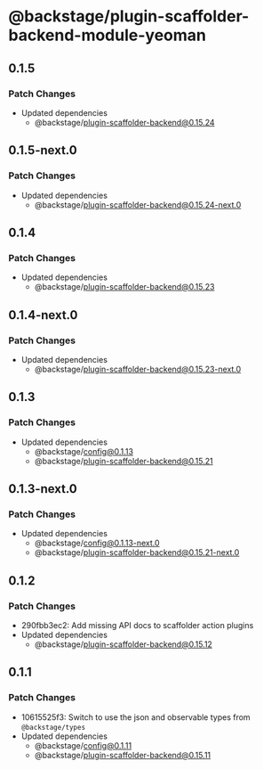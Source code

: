 # @backstage/plugin-scaffolder-backend-module-yeoman

## 0.1.5

### Patch Changes

- Updated dependencies
  - @backstage/plugin-scaffolder-backend@0.15.24

## 0.1.5-next.0

### Patch Changes

- Updated dependencies
  - @backstage/plugin-scaffolder-backend@0.15.24-next.0

## 0.1.4

### Patch Changes

- Updated dependencies
  - @backstage/plugin-scaffolder-backend@0.15.23

## 0.1.4-next.0

### Patch Changes

- Updated dependencies
  - @backstage/plugin-scaffolder-backend@0.15.23-next.0

## 0.1.3

### Patch Changes

- Updated dependencies
  - @backstage/config@0.1.13
  - @backstage/plugin-scaffolder-backend@0.15.21

## 0.1.3-next.0

### Patch Changes

- Updated dependencies
  - @backstage/config@0.1.13-next.0
  - @backstage/plugin-scaffolder-backend@0.15.21-next.0

## 0.1.2

### Patch Changes

- 290fbb3ec2: Add missing API docs to scaffolder action plugins
- Updated dependencies
  - @backstage/plugin-scaffolder-backend@0.15.12

## 0.1.1

### Patch Changes

- 10615525f3: Switch to use the json and observable types from `@backstage/types`
- Updated dependencies
  - @backstage/config@0.1.11
  - @backstage/plugin-scaffolder-backend@0.15.11
